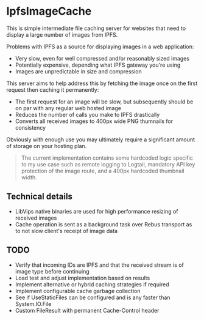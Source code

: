 # IpfsImageCache

This is simple intermediate file caching server for websites that need to display a large number of images from IPFS.

Problems with IPFS as a source for displaying images in a web application:

- Very slow, even for well compressed and/or reasonably sized images
- Potentially expensive, depending what IPFS gateway you're using
- Images are unpredictable in size and compression

This server aims to help address this by fetching the image once on the first request then caching it permanently:

- The first request for an image will be slow, but subsequently should be on par with any regular web hosted image
- Reduces the number of calls you make to IPFS drastically
- Converts all received images to 400px wide PNG thumnails for consistency
 
Obviously with enough use you may ultimately require a significant amount of storage on your hosting plan.

> The current implementation contains some hardcoded logic specific to my use case such as remote logging to Logtail, mandatory API key protection of the image route, and a 400px hardcoded thumbnail width.

## Technical details

- LibVips native binaries are used for high performance resizing of received images
- Cache operation is sent as a background task over Rebus transport as to not slow client's receipt of image data

## TODO

- Verify that incoming IDs are IPFS and that the received stream is of image type before continuing
- Load test and adjust implementation based on results
- Implement alternative or hybrid caching strategies if required
- Implement configurable cache garbage collection
- See if UseStaticFiles can be configured and is any faster than System.IO.File
- Custom FileResult with permanent Cache-Control header
